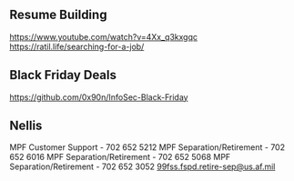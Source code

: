## Resume Building
https://www.youtube.com/watch?v=4Xx_q3kxgqc
https://ratil.life/searching-for-a-job/

## Black Friday Deals
https://github.com/0x90n/InfoSec-Black-Friday

## Nellis
MPF Customer Support - 702 652 5212
MPF Separation/Retirement - 702 652 6016
MPF Separation/Retirement - 702 652 5068
MPF Separation/Retirement - 702 652 3052
99fss.fspd.retire-sep@us.af.mil